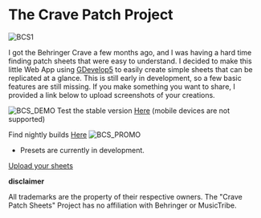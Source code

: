 # The Crave Patch Project
![BCS1](https://github.com/user-attachments/assets/84c42c23-a036-4a91-9192-98d8e27103fa)

I got the Behringer Crave a few months ago, and I was having a hard time finding patch sheets that were easy to understand. I decided to make this little Web App using [GDevelop5](https://github.com/4ian/GDevelop) to easily create simple sheets that can be replicated at a glance. This is still early in development, so a few basic features are still missing. If you make something you want to share, I provided a link below to upload screenshots of your creations. 

![BCS_DEMO](https://github.com/user-attachments/assets/0144d8d2-9043-4c6f-9425-7ff681362aa5)
Test the stable version [Here](https://cravepatcher.edgingtondesmet.com) (mobile devices are not supported)

Find nightly builds [Here](https://gd.games/games/8540cf9a-68a7-4e20-9abc-72f17553fa2f) 
![BCS_PROMO](https://github.com/user-attachments/assets/47ce02f8-b92a-4ee8-a10e-3f3ca5e6c144)

* Presets are currently in development.  



[Upload your sheets](https://connor.edgingtondesmet.com/patch-upload)

**disclaimer**

All trademarks are the property of their respective owners. The "Crave Patch Sheets" Project has no affiliation with Behringer or MusicTribe.
